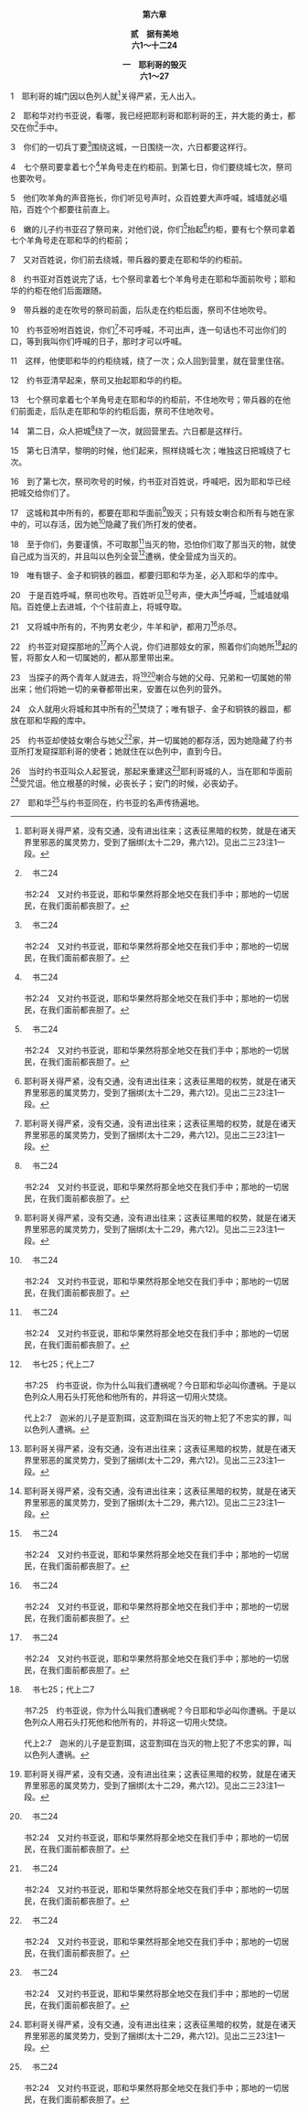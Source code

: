 <p style="text-align:center;font-weight:bold;">第六章</p>

<p style="text-align:center;font-weight:bold;">贰　据有美地<br>六1～十二24</p>

<p style="text-align:center;font-weight:bold;">一　耶利哥的毁灭<br>六1～27</p>

1　耶利哥的城门因以色列人就[^1]关得严紧，无人出入。

[^1]:耶利哥关得严紧，没有交通，没有进出往来；这表征黑暗的权势，就是在诸天界里邪恶的属灵势力，受到了捆绑(太十二29，弗六12)。见出二三23注1一段。

2　耶和华对约书亚说，看哪，我已经把耶利哥和耶利哥的王，并大能的勇士，都交在你[^a]手中。

[^a]:　书二24<br><br>书2:24　又对约书亚说，耶和华果然将那全地交在我们手中；那地的一切居民，在我们面前都丧胆了。

3　你们的一切兵丁要[^a]围绕这城，一日围绕一次，六日都要这样行。

[^a]:　来十一30<br><br>来11:30　因着信，耶利哥的城墙被围绕七日，就倒塌了。

4　七个祭司要拿着七个[^a]羊角号走在约柜前。到第七日，你们要绕城七次，祭司也要吹号。

[^a]:　书六6；8；13；16；20；利二五9；士七16<br><br>书6:6　嫩的儿子约书亚召了祭司来，对他们说，你们抬起约柜，要有七个祭司拿着七个羊角号走在耶和华的约柜前；<br><br>书6:8　约书亚对百姓说完了话，七个祭司拿着七个羊角号走在耶和华面前吹号；耶和华的约柜在他们后面跟随。<br><br>书6:13　七个祭司拿着七个羊角号走在耶和华的约柜前，不住地吹号；带兵器的在他们前面走，后队走在耶和华的约柜后面，祭司不住地吹号。<br><br>书6:16　到了第七次，祭司吹号的时候，约书亚对百姓说，呼喊吧，因为耶和华已经把城交给你们了。<br><br>书6:20　于是百姓呼喊，祭司也吹号。百姓听见号声，便大声呼喊，城墙就塌陷。百姓便上去进城，个个往前直上，将城夺取。<br><br>利25:9　当年七月初十日，你要大发角声；这是遮罪日，要在遍地发出角声。<br><br>士7:16　于是基甸将三百人分作三队，把角和空瓶交在各人手里，瓶内都有火把。

5　他们吹羊角的声音拖长，你们听见号声时，众百姓要大声呼喊，城墙就必塌陷，百姓个个都要往前直上。

6　嫩的儿子约书亚召了祭司来，对他们说，你们[^a]抬起[^1]约柜，要有七个祭司拿着七个羊角号走在耶和华的约柜前；

[^1]:神的百姓不需要作任何事来毁灭耶利哥。他们只需要相信并信靠神，听从以色列军队元帅的指示，并抬着约柜高举基督。这里祭司抬着约柜，表明在属灵的争战里，我们该作的第一件事乃是高举基督。

[^a]:　书三3；6<br><br>书3:3　吩咐百姓说，你们看见耶和华你们神的约柜，又见祭司利未人抬着，就要从所在的地方起行，跟着约柜去。<br><br>书3:6　约书亚又对祭司说，你们抬起约柜，在百姓前头过去。于是他们抬起约柜，在百姓前头走。

7　又对百姓说，你们前去绕城，带兵器的要走在耶和华的约柜前。

8　约书亚对百姓说完了话，七个祭司拿着七个羊角号走在耶和华面前吹号；耶和华的约柜在他们后面跟随。

9　带兵器的走在吹号的祭司前面，后队走在约柜后面，祭司不住地吹号。

10　约书亚吩咐百姓说，你们[^1]不可呼喊，不可出声，连一句话也不可出你们的口，等到我叫你们呼喊的日子，那时才可以呼喊。

[^1]:这里说到要保持静默，直到听见吩咐才呼喊，意即以主的方式完成事情，不发表任何想法、意见或感觉。

11　这样，他使耶和华的约柜绕城，绕了一次；众人回到营里，就在营里住宿。

12　约书亚清早起来，祭司又抬起耶和华的约柜。

13　七个祭司拿着七个羊角号走在耶和华的约柜前，不住地吹号；带兵器的在他们前面走，后队走在耶和华的约柜后面，祭司不住地吹号。

14　第二日，众人把城[^a]绕了一次，就回营里去。六日都是这样行。

[^a]:　来十一30<br><br>来11:30　因着信，耶利哥的城墙被围绕七日，就倒塌了。

15　第七日清早，黎明的时候，他们起来，照样绕城七次；唯独这日把城绕了七次。

16　到了第七次，祭司吹号的时候，约书亚对百姓说，呼喊吧，因为耶和华已经把城交给你们了。

17　这城和其中所有的，都要在耶和华面前[^1]毁灭；只有妓女喇合和所有与她在家中的，可以存活，因为她[^a]隐藏了我们所打发的使者。

[^1]:直译，献上(在此处，以至于毁灭。)

[^a]:　书二4<br><br>书2:4　女人将二人隐藏起来，回答说，是有人到我这里来；但他们是哪里来的，我并不知道。

18　至于你们，务要谨慎，不可取那[^a]当灭的物，恐怕你们取了那当灭的物，就使自己成为当灭的，并且叫以色列全营[^b]遭祸，使全营成为当灭的。

[^a]:　书七11～12；代上二7<br><br>书7:11　以色列人犯了罪，违背了我所吩咐他们的约，取了当灭的物；又偷窃，又行诡诈，又把那当灭的物放在他们的物件中。<br><br>书7:12　因此，以色列人在仇敌面前站立不住；他们在仇敌面前转背逃跑，是因成了当灭的；你们若不把当灭的物从你们中间毁掉，我就不再与你们同在了。<br><br>代上2:7　迦米的儿子是亚割珥，这亚割珥在当灭的物上犯了不忠实的罪，叫以色列人遭祸。

[^b]:　书七25；代上二7<br><br>书7:25　约书亚说，你为什么叫我们遭祸呢？今日耶和华必叫你遭祸。于是以色列众人用石头打死他和他所有的，并将这一切用火焚烧。<br><br>代上2:7　迦米的儿子是亚割珥，这亚割珥在当灭的物上犯了不忠实的罪，叫以色列人遭祸。

19　唯有银子、金子和铜铁的器皿，都要归耶和华为圣，必入耶和华的库中。

20　于是百姓呼喊，祭司也吹号。百姓听见[^1]号声，便大声[^1]呼喊，[^a]城墙就塌陷。百姓便上去进城，个个往前直上，将城夺取。

[^1]:以色列人在过约但河之后，在第一次争战中胜过耶利哥，不是凭着争战，乃是借着吹号并呼喊(2～5)；这表征他们相信神指示的话，见证并宣扬神和基督(约柜。)这些是他们能赢得胜利的重要因素。

[^a]:　书六5；来十一30<br><br>书6:5　他们吹羊角的声音拖长，你们听见号声时，众百姓要大声呼喊，城墙就必塌陷，百姓个个都要往前直上。<br><br>来11:30　因着信，耶利哥的城墙被围绕七日，就倒塌了。

21　又将城中所有的，不拘男女老少，牛羊和驴，都用刀[^a]杀尽。

[^a]:　参申七2<br><br>申7:2　耶和华你神将他们交给你击杀，那时你要把他们灭绝净尽，不可与他们立约，也不可恩待他们。

22　约书亚对窥探那地的[^a]两个人说，你们进那妓女的家，照着你们向她所[^b]起的誓，将那女人和一切属她的，都从那里带出来。

[^a]:　书二1<br><br>书2:1　当下，嫩的儿子约书亚从什亭暗暗打发两个人作探子，吩咐说，你们去察看那地，特别是耶利哥。于是二人去了，来到一个名叫喇合的妓女家里，就在那里躺卧。

[^b]:　书二12～14<br><br>书2:12　现在我既以恩慈待你们，求你们指着耶和华向我起誓，也要以恩慈待我父家，并给我一个可靠的记号，<br><br>书2:13　要使我的父母、兄弟、姊妹和一切属他们的都能存活，拯救我们的性命不死。<br><br>书2:14　二人对她说，我们情愿替你们死！你若不泄漏我们这件事，耶和华将这地赐给我们的时候，我们必以恩慈信实待你。

23　当探子的两个青年人就进去，将[^1][^a]喇合与她的父母、兄弟和一切属她的带出来；他们将她一切的亲眷都带出来，安置在以色列的营外。

[^1]:见二1注1，11注2与18注1。

[^a]:　太一5；来十一31；雅二25<br><br>太1:5　撒门从喇合氏生波阿斯，波阿斯从路得氏生俄备得，俄备得生耶西，<br><br>来11:31　妓女喇合因着信，和和平平地接待探子，就不与那些不信从的人一同灭亡。<br><br>雅2:25　妓女喇合接待使者，又放他们从别的路上出去，不也是一样本于行为得称义吗？

24　众人就用火将城和其中所有的[^a]焚烧了；唯有银子、金子和铜铁的器皿，都放在耶和华殿的库中。

[^a]:　申七24；十三16；书八1；尼九24<br><br>申7:24　祂要将他们的君王交在你手中，你就使他们的名从天下消灭；必无一人能在你面前站立得住，直到你将他们灭绝了。<br><br>申13:16　你从那城里所夺的财物，都要堆积在城内广场中间，用火将城和其内所夺的财物烧尽，归给耶和华你的神；那城就永为荒堆，不可再建造。<br><br>书8:1　耶和华对约书亚说，不要惧怕，也不要惊惶。你率领一切兵丁，起来上艾城去；看哪，我已经把艾城的王和他的民、他的城并他的地，都交在你手里。<br><br>尼9:24　他们的子孙进去得了那地；你在他们面前制伏那地的居民，就是迦南人；将迦南人和其君王，并那地的诸民，都交在他们手里，让他们任意对待。

25　约书亚却使妓女喇合与她父[^a]家，并一切属她的都存活，因为她隐藏了约书亚所打发窥探耶利哥的使者；她就住在以色列中，直到今日。

[^a]:　路十九9；徒十六15；31；十八8<br><br>路19:9　耶稣说，今天救恩到了这家，因为他也是亚伯拉罕的子孙。<br><br>徒16:15　她和她一家既受了浸，便求我们说，你们若断定我对主是忠信的，就请到我家里来住；于是强留我们。<br><br>徒16:31　他们说，当信靠主耶稣，你和你一家都必得救。<br><br>徒18:8　管会堂的基利司布同他全家都信了主，还有许多哥林多人听了，就信而受浸。

26　当时约书亚叫众人起誓说，那起来重建这[^a]耶利哥城的人，当在耶和华面前[^1]受咒诅。他立根基的时候，必丧长子；安门的时候，必丧幼子。

[^1]:这话在王上十六34应验于希伊勒身上。

[^a]:　参王上十六34；可十46；路十30<br><br>王上16:34　亚哈在位的日子，有伯特利人希伊勒重修耶利哥城；他立根基的时候，丧了长子亚比兰；安门的时候，丧了幼子西割，正如耶和华借嫩的儿子约书亚所说的话。<br><br>可10:46　他们到了耶利哥；耶稣同门徒并大批的群众，出耶利哥的时候，有一个讨饭的瞎子，是底买的儿子巴底买，坐在路旁。<br><br>路10:30　耶稣接着说，有一个人从耶路撒冷下耶利哥去，落在强盗中间，他们剥去他的衣服，把他打个半死，就撇下他走了。

27　耶和华[^a]与约书亚同在，约书亚的名声传扬遍地。

[^a]:　书一5<br><br>书1:5　你一生的日子，必无一人能在你面前站立得住。我怎样与摩西同在，也必照样与你同在；我必不撇下你，也不丢弃你。


